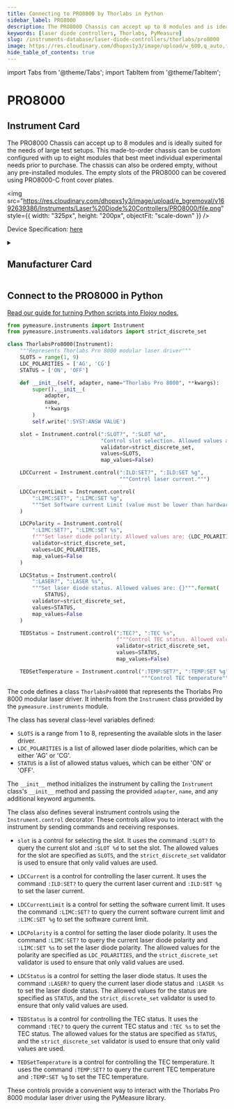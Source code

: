 ```yaml
---
title: Connecting to PRO8000 by Thorlabs in Python
sidebar_label: PRO8000
description: The PRO8000 Chassis can accept up to 8 modules and is ideally suited for the needs of large test setups. This made-to-order chassis can be custom configured with up to eight modules that best meet individual experimental needs prior to purchase. The chassis can also be ordered empty, without any pre-installed modules. The empty slots of the PRO8000 can be covered using PRO8000-C front cover plates.
keywords: [laser diode controllers, Thorlabs, PyMeasure]
slug: /instruments-database/laser-diode-controllers/thorlabs/pro8000
image: https://res.cloudinary.com/dhopxs1y3/image/upload/w_600,q_auto,f_auto/e_bgremoval/v1692639386/Instruments/Laser%20Diode%20Controllers/PRO8000/file.jpg
hide_table_of_contents: true
---
```


import Tabs from '@theme/Tabs';
import TabItem from '@theme/TabItem';

# PRO8000

## Instrument Card

<div className="flex">

<div>

The PRO8000 Chassis can accept up to 8 modules and is ideally suited for the needs of large test setups. This made-to-order chassis can be custom configured with up to eight modules that best meet individual experimental needs prior to purchase. The chassis can also be ordered empty, without any pre-installed modules. The empty slots of the PRO8000 can be covered using PRO8000-C front cover plates.

</div>

<img src="https://res.cloudinary.com/dhopxs1y3/image/upload/e_bgremoval/v1692639386/Instruments/Laser%20Diode%20Controllers/PRO8000/file.png" style={{ width: "325px", height: "200px", objectFit: "scale-down" }} />

</div>

<div className="flex text-center">

<p>Device Specification: <a target="\_blank" href="https://www.thorlabs.com/_sd.cfm?fileName=19570-D02.pdf&partNumber=PM100USB">here</a></p>

</div>

<details style={{ marginTop: "15px"}}>
<summary><h2>Manufacturer Card</h2></summary>

<img src="https://res.cloudinary.com/dhopxs1y3/image/upload/v1692126009/Instruments/Vendor%20Logos/Thorlabs.png" style={{ width: "100%", height: "170px",objectFit: "scale-down" }} />

Thorlabs, Inc. is an American privately held optical equipment company headquartered in Newton, New Jersey. The company was founded in 1989 by Alex Cable, who serves as its current president and CEO. As of 2018, Thorlabs has annual sales of approximately $500 million.

<ul>
  <li>Headquarters: USA</li>
  <li>Yearly Revenue (millions, USD): 550.0</li>
  <li>Vendor Website: <a href="https://www.thorlabs.com/">here</a></li>
</ul>
</details>

## Connect to the PRO8000 in Python

[Read our guide for turning Python scripts into Flojoy nodes.](https://docs.flojoy.ai/custom-nodes/creating-custom-node/)
<Tabs>
<TabItem value="PyMeasure" label="PyMeasure">

```python
from pymeasure.instruments import Instrument
from pymeasure.instruments.validators import strict_discrete_set

class ThorlabsPro8000(Instrument):
    """Represents Thorlabs Pro 8000 modular laser driver"""
    SLOTS = range(1, 9)
    LDC_POLARITIES = ['AG', 'CG']
    STATUS = ['ON', 'OFF']

    def __init__(self, adapter, name="Thorlabs Pro 8000", **kwargs):
        super().__init__(
            adapter,
            name,
            **kwargs
        )
        self.write(':SYST:ANSW VALUE')

    slot = Instrument.control(":SLOT?", ":SLOT %d",
                              "Control slot selection. Allowed values are: {}""".format(SLOTS),
                              validator=strict_discrete_set,
                              values=SLOTS,
                              map_values=False)

    LDCCurrent = Instrument.control(":ILD:SET?", ":ILD:SET %g",
                                    """Control laser current.""")

    LDCCurrentLimit = Instrument.control(
        ":LIMC:SET?", ":LIMC:SET %g",
        """Set Software current Limit (value must be lower than hardware current limit)."""
    )

    LDCPolarity = Instrument.control(
        ":LIMC:SET?", ":LIMC:SET %s",
        f"""Set laser diode polarity. Allowed values are: {LDC_POLARITIES}""",
        validator=strict_discrete_set,
        values=LDC_POLARITIES,
        map_values=False
    )

    LDCStatus = Instrument.control(
        ":LASER?", ":LASER %s",
        """Set laser diode status. Allowed values are: {}""".format(
            STATUS),
        validator=strict_discrete_set,
        values=STATUS,
        map_values=False
    )

    TEDStatus = Instrument.control(":TEC?", ":TEC %s",
                                   f"""Control TEC status. Allowed values are: {STATUS}""",
                                   validator=strict_discrete_set,
                                   values=STATUS,
                                   map_values=False)

    TEDSetTemperature = Instrument.control(":TEMP:SET?", ":TEMP:SET %g",
                                           """Control TEC temperature""")
```

The code defines a class `ThorlabsPro8000` that represents the Thorlabs Pro 8000 modular laser driver. It inherits from the `Instrument` class provided by the `pymeasure.instruments` module.

The class has several class-level variables defined:
- `SLOTS` is a range from 1 to 8, representing the available slots in the laser driver.
- `LDC_POLARITIES` is a list of allowed laser diode polarities, which can be either 'AG' or 'CG'.
- `STATUS` is a list of allowed status values, which can be either 'ON' or 'OFF'.

The `__init__` method initializes the instrument by calling the `Instrument` class's `__init__` method and passing the provided `adapter`, `name`, and any additional keyword arguments.

The class also defines several instrument controls using the `Instrument.control` decorator. These controls allow you to interact with the instrument by sending commands and receiving responses.

- `slot` is a control for selecting the slot. It uses the command `:SLOT?` to query the current slot and `:SLOT %d` to set the slot. The allowed values for the slot are specified as `SLOTS`, and the `strict_discrete_set` validator is used to ensure that only valid values are used.

- `LDCCurrent` is a control for controlling the laser current. It uses the command `:ILD:SET?` to query the current laser current and `:ILD:SET %g` to set the laser current.

- `LDCCurrentLimit` is a control for setting the software current limit. It uses the command `:LIMC:SET?` to query the current software current limit and `:LIMC:SET %g` to set the software current limit.

- `LDCPolarity` is a control for setting the laser diode polarity. It uses the command `:LIMC:SET?` to query the current laser diode polarity and `:LIMC:SET %s` to set the laser diode polarity. The allowed values for the polarity are specified as `LDC_POLARITIES`, and the `strict_discrete_set` validator is used to ensure that only valid values are used.

- `LDCStatus` is a control for setting the laser diode status. It uses the command `:LASER?` to query the current laser diode status and `:LASER %s` to set the laser diode status. The allowed values for the status are specified as `STATUS`, and the `strict_discrete_set` validator is used to ensure that only valid values are used.

- `TEDStatus` is a control for controlling the TEC status. It uses the command `:TEC?` to query the current TEC status and `:TEC %s` to set the TEC status. The allowed values for the status are specified as `STATUS`, and the `strict_discrete_set` validator is used to ensure that only valid values are used.

- `TEDSetTemperature` is a control for controlling the TEC temperature. It uses the command `:TEMP:SET?` to query the current TEC temperature and `:TEMP:SET %g` to set the TEC temperature.

These controls provide a convenient way to interact with the Thorlabs Pro 8000 modular laser driver using the PyMeasure library.

</TabItem>
</Tabs>